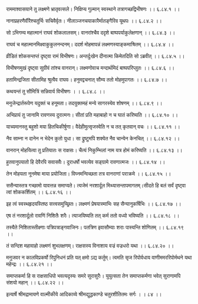 राममाश्वासयाने तु लक्ष्मणे भ्रातृवत्सले।
निक्षिप्य गुल्मान् स्वस्थाने तत्रागच्छद्विभीषणः ।। ६.८४.१ ।।

नानाप्रहरणैर्वीरैश्चतुर्भिः सचिवैर्वृतः।
नीलाञ्जनचयाकारैर्मातङ्गैरिव यूथपः ।। ६.८४.२ ।।

सो ऽभिगम्य महात्मानं राघवं शोकलालसम्।
वानरांश्चैव ददृशे बाष्पपर्याकुलेक्षणान् ।। ६.८४.३ ।।

राघवं च महात्मानमिक्ष्वाकुकुलनन्दनम्।
ददर्श मोहमापन्नं लक्ष्मणस्याङ्कमाश्रितम् ।। ६.८४.४ ।।

व्रीडितं शोकसन्तप्तं दृष्ट्वा रामं विभीषणः।
अन्तर्दुःखेन दीनात्मा किमेतदिति सो ऽब्रवीत् ।। ६.८४.५ ।।

विभीषणमुखं दृष्ट्वा सुग्रीवं तांश्च वानरान्।
लक्ष्मणोवाच मन्दार्थमिदं बाष्पपरिप्लुतः ।। ६.८४.६ ।।

हतामिन्द्रजिता सीतामिह श्रुत्वैव राघवः।
हनुमद्वचनात् सौम्य ततो मोहमुपागतः ।। ६.८४.७ ।।

कथयन्तं तु सौमित्रिं सन्निवार्य विभीषणः ।
। ६.८४.८ ।।

मनुजेन्द्रार्तरूपेण यदुक्तं च हनूमता।
तदयुक्तमहं मन्ये सागरस्येव शोषणम् ।। ६.८४.९ ।।

अभिप्रायं तु जानामि रावणस्य दुरात्मनः।
सीतां प्रति महाबाहो न च घातं करिष्यति ।। ६.८४.१० ।।

याच्यमानस्तु बहुशो मया हितचिकीर्षुणा।
वैदेहीमुत्सृजस्वेति न च तत् कृतवान् वचः ।। ६.८४.११ ।।

नैव साम्ना न दानेन न भेदेन कुतो युधा।
सा द्रुष्टुमपि शक्येत नैव चान्येन केनचित् ।। ६.८४.१२ ।।

वानरान् मोहयित्वा तु प्रतियातः स राक्षसः।
चैत्यं निकुम्भिलां नाम यत्र होमं करिष्यति ।। ६.८४.१३ ।।

हुतवानुपयातो हि देवैरपि सवासवैः।
दुराधर्षो भवत्येव सङ्ग्रामे रावणात्मजः ।। ६.८४.१४ ।।

तेन मोहयता नूनमेषा माया प्रयोजिता।
विघ्नमन्विच्छता तत्र वानराणां पराक्रमे ।। ६.८४.१५ ।।

ससैन्यास्तत्र गच्छामो यावत्तन्न समाप्यते।
त्यजेमं नरशार्दूल मिथ्यासन्तापमागतम्।सीदते हि बलं सर्वं दृष्ट्वा त्वां शोककर्शितम् ।। ६.८४.१६ ।।

इह त्वं स्वस्थहृदयस्तिष्ठ सत्त्वसमुच्छ्रितः।
लक्ष्मणं प्रेषयास्माभिः सह सैन्यानुकर्षिभिः ।। ६.८४.१७ ।।

एष तं नरशार्दूलो रावणिं निशितैः शरैः।
त्याजयिष्यति तत् कर्म ततो वध्यो भविष्यति ।। ६.८४.१८ ।।

तस्यैते निशितास्तीक्ष्णाः पत्रिपत्राङ्गवाजिनः।
पतत्रिण इवासौम्याः शराः पास्यन्ति शोणितम् ।। ६.८४.१९ ।।

तं सन्दिश महावाहो लक्ष्मणं शुभलक्षणम्।
राक्षसस्य विनाशाय वज्रं वज्रधरो यथा ।। ६.८४.२० ।।

मनुजवर न कालविप्रकर्षो रिपुनिधनं प्रति यत् क्षमो ऽद्य कर्तुम्।
त्वमति सृज रिपोर्वधाय वाणीममररिपोर्मथने यथा महेन्द्रः ।। ६.८४.२१ ।।

समाप्तकर्मा हि स राक्षसाधिपो भवत्यदृस्यः समरे सुरासुरैः।
युयुत्सता तेन समाप्तकर्मणा भवेत् सुराणामपि संशयो महान् ।। ६.८४.२२ ।।

इत्यार्षे श्रीमद्रामायणे वाल्मीकीये आदिकाव्ये श्रीमद्युद्धकाण्डे चतुरशीतितमः सर्गः ।
। ८४ ।।

